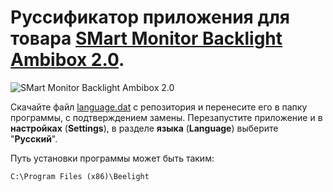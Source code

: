 # Руссификатор приложения для товара [SMart Monitor Backlight Ambibox 2.0](https://ozon.ru/t/KMnjeg0).

![SMart Monitor Backlight Ambibox 2.0](https://i.imgur.com/EYHTbjD.png)

Скачайте файл [language.dat](https://raw.githubusercontent.com/de-minov/beelight-ru/db4c619687fcaa6cdb0d2743d0749e8fdcdaed9e/language.dat) с репозитория и перенесите его в папку программы, с подтверждением замены. Перезапустите приложение и в **настройках** (**Settings**), в разделе **языка** (**Language**) выберите "**Русский**".

Путь установки программы может быть таким:

    C:\Program Files (x86)\Beelight
